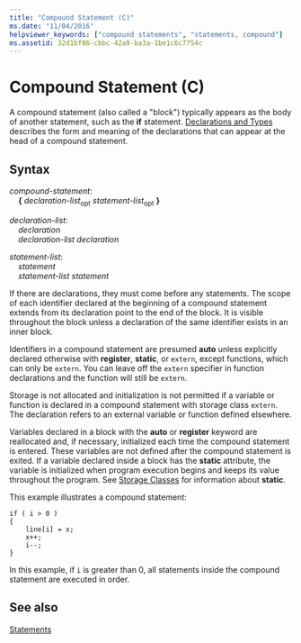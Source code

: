 ```yaml
---
title: "Compound Statement (C)"
ms.date: "11/04/2016"
helpviewer_keywords: ["compound statements", "statements, compound"]
ms.assetid: 32d1bf86-cbbc-42a9-ba3a-1be1c6c7754c
---
```

# Compound Statement (C)

A compound statement (also called a "block") typically appears as the body of another statement, such as the **if** statement. [Declarations and Types](../c-language/declarations-and-types.md) describes the form and meaning of the declarations that can appear at the head of a compound statement.

## Syntax

*compound-statement*:<br/>
&nbsp;&nbsp;&nbsp;&nbsp;**{** *declaration-list*<sub>opt</sub> *statement-list*<sub>opt</sub> **}**

*declaration-list*:<br/>
&nbsp;&nbsp;&nbsp;&nbsp;*declaration*<br/>
&nbsp;&nbsp;&nbsp;&nbsp;*declaration-list* *declaration*

*statement-list*:<br/>
&nbsp;&nbsp;&nbsp;&nbsp;*statement*<br/>
&nbsp;&nbsp;&nbsp;&nbsp;*statement-list* *statement*

If there are declarations, they must come before any statements. The scope of each identifier declared at the beginning of a compound statement extends from its declaration point to the end of the block. It is visible throughout the block unless a declaration of the same identifier exists in an inner block.

Identifiers in a compound statement are presumed **auto** unless explicitly declared otherwise with **register**, **static**, or `extern`, except functions, which can only be `extern`. You can leave off the `extern` specifier in function declarations and the function will still be `extern`.

Storage is not allocated and initialization is not permitted if a variable or function is declared in a compound statement with storage class `extern`. The declaration refers to an external variable or function defined elsewhere.

Variables declared in a block with the **auto** or **register** keyword are reallocated and, if necessary, initialized each time the compound statement is entered. These variables are not defined after the compound statement is exited. If a variable declared inside a block has the **static** attribute, the variable is initialized when program execution begins and keeps its value throughout the program. See [Storage Classes](../c-language/c-storage-classes.md) for information about **static**.

This example illustrates a compound statement:

```
if ( i > 0 )
{
    line[i] = x;
    x++;
    i--;
}
```

In this example, if `i` is greater than 0, all statements inside the compound statement are executed in order.

## See also

[Statements](../c-language/statements-c.md)
